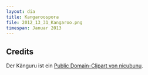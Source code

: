 ```yaml
---
layout: dia
title: Kangaroospora
file: 2012_13_31_Kangaroo.png
timespan: Januar 2013
---
```


## Credits

Der Känguru ist ein [Public Domain-Clipart von nicubunu](https://web.archive.org/web/20140818074139/https://web.archive.org/web/20140818074139/http://openclipart.org/detail/14496/kangaroo-contour-by-nicubunu).
